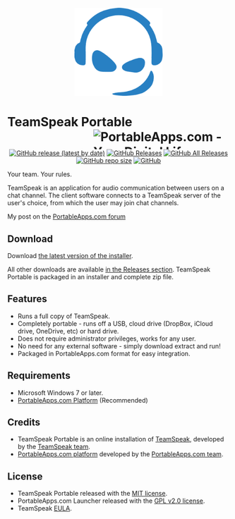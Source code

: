 <p align="center">
	<img src="./TeamSpeakPortable/App/AppInfo/appicon_256.png" width="200" alt="TeamSpeak logo" title="TeamSpeak logo" />
</p>

# TeamSpeak Portable<a href="https://portableapps.com/"><img src="https://cdn.portableapps.com/portableapps.com_1546.png" width="309" height="45" alt="PortableApps.com - Your Digital Life, Anywhere" title="PortableApps.com - Your Digital Life, Anywhere" align="right"></a>

<p align="center">
	<a href="https://github.com/Makazzz/TeamSpeakPortable/releases/latest"><img alt="GitHub release (latest by date)" src="https://img.shields.io/github/v/release/Makazzz/TeamSpeakPortable?color=0cf&logo=**Choose**"></a>
	<a href="https://github.com/Makazzz/TeamSpeakPortable/releases/latest"><img alt="GitHub Releases" src="https://img.shields.io/github/downloads/Makazzz/TeamSpeakPortable/latest/total?color=blue"></a>
	<a href="https://github.com/Makazzz/TeamSpeakPortable/releases"><img alt="GitHub All Releases" src="https://img.shields.io/github/downloads/Makazzz/TeamSpeakPortable/total?color=0cf"></a>
	<a href="https://github.com/Makazzz/TeamSpeakPortable"><img alt="GitHub repo size" src="https://img.shields.io/github/repo-size/Makazzz/TeamSpeakPortable?color=blue"></a>
	<a href="https://raw.githubusercontent.com/Makazzz/TeamSpeakPortable/master/LICENSE"><img alt="GitHub" src="https://img.shields.io/github/license/Makazzz/TeamSpeakPortable?color=0cf"></a>
</p>

Your team. Your rules.

TeamSpeak is an application for audio communication between users on a chat channel. The client software connects to a TeamSpeak server of the user's choice, from which the user may join chat channels.

My post on the [PortableApps.com forum](https://portableapps.com/node/61234)

## Download

Download [the latest version of the installer][D1].

All other downloads are available [in the Releases section][D2]. TeamSpeak Portable
is packaged in an installer and complete zip file.

[D1]: https://github.com/Makazzz/TeamSpeakPortable/releases/latest
[D2]: https://github.com/Makazzz/TeamSpeakPortable/releases

## Features

*	Runs a full copy of TeamSpeak.
*	Completely portable - runs off a USB, cloud drive (DropBox, iCloud drive, OneDrive, etc) or hard drive.
*	Does not require administrator privileges, works for any user.
*	No need for any external software - simply download extract and run!
*	Packaged in PortableApps.com format for easy integration.

## Requirements

*	Microsoft Windows 7 or later.
*	[PortableApps.com Platform](https://PortableApps.com/download) (Recommended)

## Credits

*	TeamSpeak Portable is an online installation of [TeamSpeak](https://TeamSpeak.com/), developed by the [TeamSpeak team](https://TeamSpeak.com/).
*	[PortableApps.com platform](https://PortableApps.com/download) developed by the [PortableApps.com team](https://PortableApps.com).

## License

*	TeamSpeak Portable released with the [MIT license](https://raw.githubusercontent.com/Makazzz/TeamSpeakPortable/master/LICENSE).
*	PortableApps.com Launcher released with the [GPL v2.0 license](https://raw.githubusercontent.com/Makazzz/TeamSpeakPortable/master/TeamSpeakPortable/Other/Source/LauncherLicense.txt).
*	TeamSpeak [EULA](https://raw.githubusercontent.com/Makazzz/TeamSpeakPortable/master/TeamSpeakPortable/App/AppInfo/EULA.txt).
